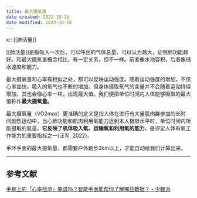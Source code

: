 ```yaml
---
title: 最大摄氧量
date created: 2022-10-18
date modified: 2022-10-18
---
```


x:: [[肺活量]]

[[肺活量]]是指吸入一次后，可以呼出的气体总量。可以认为越大，证明肺功能越好。和最大摄氧量概念相比，有一定关系，但不一样。前者像水池容积，后者像储水速度和能力。

最大摄氧量和心率有相似之处，都可以反映运动强度。随着运动强度的增加，不仅心率加快，吸入的氧气也不断的增加。但身体摄取氧气的含量并不会随着运动持续增加，其也会像心率一样，出现最大值。我们便把单位时间内人体能够吸取的最大值称作**最大摄氧量。**

最大摄氧量（VO2max）更准确的定义是指人体在进行有大量肌肉群参加的长时间剧烈运动中，当心肺功能和肌肉利用氧能力达到本人极限水平时，单位时间内所能摄取的氧量。**它反映了机体吸入氧、运输氧和利用氧的能力**，是评定人体有氧工作能力的重要指标之一(汪军, 2022)。

手环手表的最大摄氧量，都需要户外跑步2km以上，才能自动给我们计算出来。

---

## 参考文献

[手腕上的「心率检测」靠谱吗？智能手表能帮你了解哪些数据？ - 少数派](https://sspai.com/post/74805)
